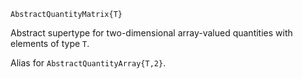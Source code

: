 ```
AbstractQuantityMatrix{T}
```

Abstract supertype for two-dimensional array-valued quantities with elements of type `T`.

Alias for `AbstractQuantityArray{T,2}`.
